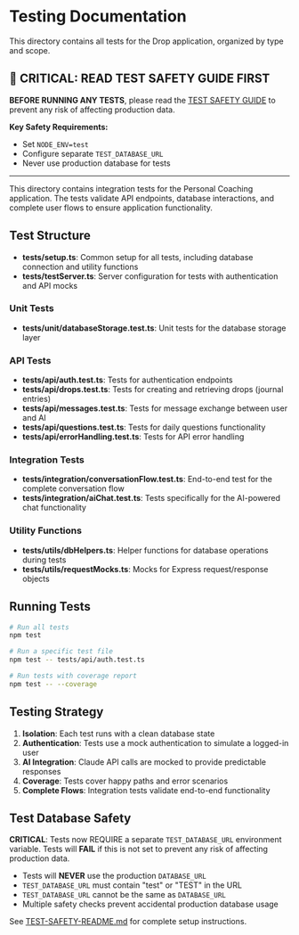 # Testing Documentation

This directory contains all tests for the Drop application, organized by type and scope.

## 🚨 CRITICAL: READ TEST SAFETY GUIDE FIRST

**BEFORE RUNNING ANY TESTS**, please read the [TEST SAFETY GUIDE](./TEST-SAFETY-README.md) to prevent any risk of affecting production data.

**Key Safety Requirements:**
- Set `NODE_ENV=test`
- Configure separate `TEST_DATABASE_URL`
- Never use production database for tests

---

This directory contains integration tests for the Personal Coaching application. The tests validate API endpoints, database interactions, and complete user flows to ensure application functionality.

## Test Structure

- **tests/setup.ts**: Common setup for all tests, including database connection and utility functions
- **tests/testServer.ts**: Server configuration for tests with authentication and API mocks

### Unit Tests

- **tests/unit/databaseStorage.test.ts**: Unit tests for the database storage layer

### API Tests

- **tests/api/auth.test.ts**: Tests for authentication endpoints
- **tests/api/drops.test.ts**: Tests for creating and retrieving drops (journal entries)
- **tests/api/messages.test.ts**: Tests for message exchange between user and AI
- **tests/api/questions.test.ts**: Tests for daily questions functionality
- **tests/api/errorHandling.test.ts**: Tests for API error handling

### Integration Tests

- **tests/integration/conversationFlow.test.ts**: End-to-end test for the complete conversation flow
- **tests/integration/aiChat.test.ts**: Tests specifically for the AI-powered chat functionality

### Utility Functions

- **tests/utils/dbHelpers.ts**: Helper functions for database operations during tests
- **tests/utils/requestMocks.ts**: Mocks for Express request/response objects

## Running Tests

```bash
# Run all tests
npm test

# Run a specific test file
npm test -- tests/api/auth.test.ts

# Run tests with coverage report
npm test -- --coverage
```

## Testing Strategy

1. **Isolation**: Each test runs with a clean database state
2. **Authentication**: Tests use a mock authentication to simulate a logged-in user
3. **AI Integration**: Claude API calls are mocked to provide predictable responses
4. **Coverage**: Tests cover happy paths and error scenarios
5. **Complete Flows**: Integration tests validate end-to-end functionality

## Test Database Safety

**CRITICAL**: Tests now REQUIRE a separate `TEST_DATABASE_URL` environment variable. Tests will **FAIL** if this is not set to prevent any risk of affecting production data.

- Tests will **NEVER** use the production `DATABASE_URL`
- `TEST_DATABASE_URL` must contain "test" or "TEST" in the URL
- `TEST_DATABASE_URL` cannot be the same as `DATABASE_URL`
- Multiple safety checks prevent accidental production database usage

See [TEST-SAFETY-README.md](./TEST-SAFETY-README.md) for complete setup instructions.